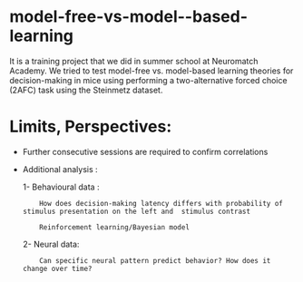 # model-free-vs-model--based-learning
It is a training project that we did in summer school at Neuromatch Academy. We tried to test model-free vs. model-based learning theories for decision-making in mice using performing a two-alternative forced choice (2AFC) task using the Steinmetz dataset.
# Limits, Perspectives:
* Further consecutive sessions are required to confirm correlations
* Additional analysis :

  1- Behavioural data : 
  
          How does decision-making latency differs with probability of stimulus presentation on the left and  stimulus contrast
          
          Reinforcement learning/Bayesian model
          
  2- Neural data:
  
          Can specific neural pattern predict behavior? How does it change over time?

